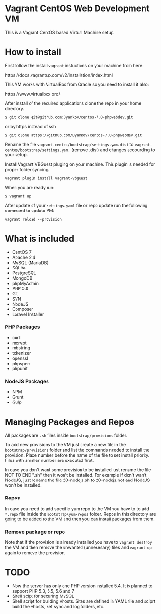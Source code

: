 Vagrant CentOS Web Development VM
=================================

This is a Vagrant CentOS based Virtual Machine setup.

# How to install

First follow the install `vagrant` instuctions on your machine from here:

https://docs.vagrantup.com/v2/installation/index.html

This VM works with VirtualBox from Oracle so you need to install it also:

https://www.virtualbox.org/

After install of the required applications clone the repo in your home directory.

```
$ git clone git@github.com:Dyankov/centos-7.0-phpwebdev.git
```

or by https instead of ssh

```
$ git clone https://github.com/Dyankov/centos-7.0-phpwebdev.git
```

Rename the file `vagrant-centos/bootstrap/settings.yam.dist` to `vagrant-centos/bootstrap/settings.yam.` (remove .dist) and changes accourding to your setup.

Install Vagrant VBGuest pluging on your machine. This plugin is needed for proper folder syncing.

```
vagrant plugin install vagrant-vbguest
```

When you are ready run:

```
$ vagrant up
```

After update of your `settings.yaml` file or repo update run the following command to update VM:

```
vagrant reload --provision
```

# What is included

- CentOS 7
- Apache 2.4
- MySQL (MariaDB)
- SQLite
- PostgreSQL
- MongoDB
- phpMyAdmin
- PHP 5.6
- Git
- SVN
- NodeJS
- Composer
- Laravel Installer

### PHP Packages

- curl
- mcrypt
- mbstring
- tokenizer
- openssl
- phpspec
- phpunit

### NodeJS Packages

- NPM
- Grunt
- Gulp

# Managing Packages and Repos

All packages are `.sh` files inside `bootstrap/provisions` folder.

To add new provisions to the VM just create a new file in the `bootstrap/provisions` folder and list the commands needed to install the provision. Place number before the name of the file to set install priority. Files with smaller number are executed first.

In case you don't want some provision to be installed just rename the file NOT TO END ".sh" then it won't be installed. For example if don't wan't NodeJS, just rename the file 20-nodejs.sh to 20-nodejs.not and NodeJS won't be installed.

### Repos

In case you need to add specific yum repo to the VM you have to to add `*.repo` file inside the `bootstrap\yum-repos` folder.
Repos in this directory are going to be added to the VM and then you can install packages from them.

### Remove package or repo

Note that if the provision is allready installed you have to `vagrant destroy` the VM and then remove the unwanted (unnesesary) files and `vagrant up` again to remove the provision.

# TODO

* Now the server has only one PHP version installed 5.4. It is planned to support PHP 5.3, 5.5, 5.6 and 7
* Shell scipt for securing MySQL
* Shell script for building vhosts. Sites are defined in YAML file and sciprt build the vhosts, set sync and log folders, etc.

